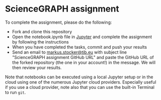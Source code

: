# ScienceGRAPH assignment

To complete the assignment, please do the following:

* Fork and clone this repository
* Open the notebook.ipynb file in [Jupyter](http://jupyter.org) and complete the assignment by following the instructions
* When you have completed the tasks, commit and push your results
* Send an email to markus.stocker@tib.eu with subject line "ScienceGRAPH assignment GitHub URL" and paste the GitHub URL of the forked repository (the one in your account!) in the message. We will then review your results.

Note that notebooks can be executed using a local Jupyter setup or in the cloud using one of the numerous Jupyter cloud providers. Especially useful if you use a cloud provider, note also that you can use the built-in Terminal to run `git`.